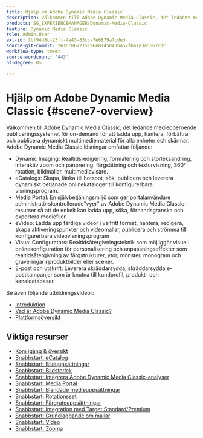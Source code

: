 ```yaml
---
title: Hjälp om Adobe Dynamic Media Classic
description: Välkommen till Adobe Dynamic Media Classic, det ledande medieoberoende publiceringssystemet för on-demand för att ladda upp, hantera, förbättra och publicera dynamiskt multimediematerial för alla enheter och skärmar.
products: SG_EXPERIENCEMANAGER/Dynamic-Media-Classic
feature: Dynamic Media Classic
role: Admin,User
exl-id: 7bf94d8c-23ff-4a43-83cc-7e6879a7cded
source-git-commit: 2616c067215196e8145043ba57fba1e3a5667cdc
workflow-type: tm+mt
source-wordcount: '443'
ht-degree: 0%

---
```


# Hjälp om Adobe Dynamic Media Classic {#scene7-overview}

Välkommen till Adobe Dynamic Media Classic, det ledande medieoberoende publiceringssystemet för on-demand för att ladda upp, hantera, förbättra och publicera dynamiskt multimediematerial för alla enheter och skärmar. Adobe Dynamic Media Classic lösningar omfattar följande:

* Dynamic Imaging: Realtidsredigering, formatering och storleksändring, interaktiv zoom och panorering. färgsättning och texturvisning, 360° rotation, bildmallar, multimediavisare.
* eCatalogs: Skapa, länka till hotspot, sök, publicera och leverera dynamiskt betjänade onlinekataloger till konfigurerbara visningsprogram.
* Media Portal: En självbetjäningsmiljö som ger portalanvändare administratörskontrollerade&quot;vyer&quot; av Adobe Dynamic Media Classic-resurser så att de enkelt kan ladda upp, söka, förhandsgranska och exportera mediefiler.
* eVideo: Ladda upp färdiga videor i valfritt format, hantera, redigera, skapa aktiveringspunkter och videomallar, publicera och strömma till konfigurerbara videovisningsprogram
* Visual Configurators: Realtidsåtergivningsteknik som möjliggör visuell onlinekonfiguration för personalisering och anpassningseffekter som realtidsåtergivning av färgstrukturer, ytor, mönster, monogram och graveringar i produktbilder eller scener.
* E-post och utskrift: Leverera skräddarsydda, skräddarsydda e-postkampanjer som är knutna till kundprofil, produkt- och kanaldatabaser.

Se även följande utbildningsvideor:

* [Introduktion](https://s7d5.scene7.com/s7viewers/html5/VideoViewer.html?videoserverurl=https://s7d5.scene7.com/is/content/&amp;emailurl=https://s7d5.scene7.com/s7/emailFriend&amp;serverUrl=https://s7d5.scene7.com/is/image/&amp;config=Scene7SharedAssets/Universal_HTML5_Video&amp;contenturl=https://s7d5.scene7.com/skins/&amp;asset=S7tutorials/570_Introduction_converted%20renamed_Getting%20Started-AVS)
* [Vad är Adobe Dynamic Media Classic?](https://s7d5.scene7.com/s7viewers/html5/VideoViewer.html?videoserverurl=https://s7d5.scene7.com/is/content/&amp;emailurl=https://s7d5.scene7.com/s7/emailFriend&amp;serverUrl=https://s7d5.scene7.com/is/image/&amp;config=Scene7SharedAssets/Universal_HTML5_Video&amp;contenturl=https://s7d5.scene7.com/skins/&amp;asset=S7tutorials/577_What%20is%20Scene7_converted%20renamed_Getting%20Started-AVS)
* [Plattformsöversikt](https://s7d5.scene7.com/s7viewers/html5/VideoViewer.html?videoserverurl=https://s7d5.scene7.com/is/content/&amp;emailurl=https://s7d5.scene7.com/s7/emailFriend&amp;serverUrl=https://s7d5.scene7.com/is/image/&amp;config=Scene7SharedAssets/Universal_HTML5_Video&amp;contenturl=https://s7d5.scene7.com/skins/&amp;asset=S7tutorials/572_Platform%20Overview_converted%20renamed_Getting%20Started-AVS)

## Viktiga resurser

* [Kom igång &amp; översikt](/help/dmc-platform-overview.md)
* [Snabbstart: eCatalog](/help/quick-start-ecatalog.md)
* [Snabbstart: Bilduppsättningar](/help/quick-start-image-sets.md)
* [Snabbstart: Bildstorlek](/help/quick-start-image-sizing.md)
* [Snabbstart: Integrera Adobe Dynamic Media Classic-analyser](/help/quick-start-integrating-dmc-analytics.md)
* [Snabbstart: Media Portal](/help/quick-start-media-portal-administration.md)
* [Snabbstart: Blandade medieuppsättningar](/help/quick-start-mixed-media-sets.md)
* [Snabbstart: Rotationsset](/help/quick-start-spin-sets.md)
* [Snabbstart: Färgruteuppsättningar](/help/quick-start-swatch-sets.md)
* [Snabbstart: Integration med Target Standard/Premium](/help/quick-start-target-integration.md)
* [Snabbstart: Grundläggande om mallar](/help/quick-start-template-basics.md)
* [Snabbstart: Video](/help/quick-start-video.md)
* [Snabbstart: Zooma](/help/quick-start-zoom.md)

